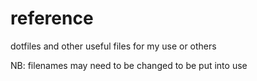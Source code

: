 # reference
dotfiles and other useful files for my use or others

NB: filenames may need to be changed to be put into use
